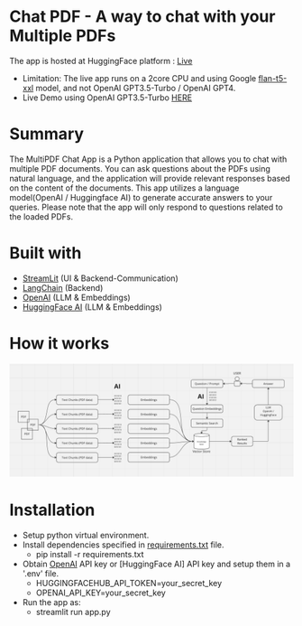 # Chat PDF - A way to chat with your Multiple PDFs

The app is hosted at HuggingFace platform : [Live](https://huggingface.co/spaces/likhithharish/Chat_PDF)

- Limitation: The live app runs on a 2core CPU and using Google [flan-t5-xxl](https://huggingface.co/google/flan-t5-xxl) model, and not OpenAI GPT3.5-Turbo / OpenAI GPT4.
- Live Demo using OpenAI GPT3.5-Turbo [HERE]()

# Summary

The MultiPDF Chat App is a Python application that allows you to chat with multiple PDF documents. You can ask questions about the PDFs using natural language, and the application will provide relevant responses based on the content of the documents. This app utilizes a language model(OpenAI / Huggingface AI) to generate accurate answers to your queries. Please note that the app will only respond to questions related to the loaded PDFs.

# Built with

- [StreamLit](https://streamlit.io/) (UI & Backend-Communication)
- [LangChain](https://python.langchain.com/docs/get_started/introduction.html) (Backend)
- [OpenAI](https://platform.openai.com/) (LLM & Embeddings)
- [HuggingFace AI](https://huggingface.co/) (LLM & Embeddings)

# How it works

<img src='assets/image.png'>

# Installation

- Setup python virtual environment.
- Install dependencies specified in [requirements.txt](requirements.txt) file.
  - pip install -r requirements.txt
- Obtain [OpenAI]() API key or [HuggingFace AI] API key and setup them in a '.env' file.
  - HUGGINGFACEHUB_API_TOKEN=your_secret_key
  - OPENAI_API_KEY=your_secret_key
- Run the app as:
  - streamlit run app.py
